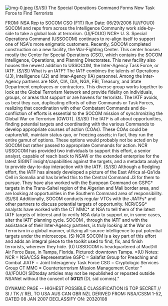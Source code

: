 ![img-0.jpeg](img-0.jpeg)
(S//SI) The Special Operations Command Forms New Task Force to Find Terrorists

FROM:
NSA Rep to SOCOM CSO (F1T)
Run Date: 06/29/2006
(U//FOUO) SOCOM and reps from across the Intelligence Community work side-by-side to take a global look at terrorism.
(U//FOUO) NCR* U. S. Special Operations Command (USSOCOM) continues to re-align itself to support one of NSA's more enigmatic customers. Recently, SOCOM completed construction on a new facility, the War-Fighting Center. This center houses mostly the Center for Special Operations (CSO), which contains the SOCOM Intelligence, Operations, and Planning Directorates. This new facility also houses the newest addition to USSOCOM, the Inter-Agency Task Force, or IATF.
(S//SI) What is an IATF? The IATF combines the talents of Operations (J3), Intelligence (J2) and Inter-Agency (IA) personnel. Among the Inter-Agency partners are NSA, CIA, DIA, NGA, FBI, Treasury, and State Department employees or contractors. This diverse group works together to look at the Global Terrorism Network and provide fidelity on individuals, groups, or areas that support or are havens for terrorists. The IATF avoids, as best they can, duplicating efforts of other Commands or Task Forces, realizing that coordination with other Combatant Commands and de-confliction of efforts is essential to the SOCOM mission of synchronizing the Global War on Terrorism (GWOT).
(S//SI) The IATF is all about opportunities, finding potential targets and coordinating with the various Commands to develop appropriate courses of action (COAs). These COAs could be capture/kill, maintain status quo, or freezing assets; in fact, they run the entire gamut of options. These options would probably not be acted on by SOCOM but rather passed to appropriate Commands for action. NCR USSOCOM has provided two individuals to support this effort, a senior analyst, capable of reach back to NSAW or the extended enterprise for the latest SIGINT insight/capabilities against the targets, and a metadata analyst to provide day-to-day interaction with the IATF.
(S//SI) Although a fledgling effort, the IATF has already developed a picture of the East Africa al-Qa'ida Cell in Somalia and has briefed this to the Central Command J3 for them to pursue. They have also worked with the European Command on GSPC* targets in the Trans-Sahel region of the Algerian and Mali border area, and are looking at opportunities in the Southern Command area of responsibility.
(S//SI) Additionally, SOCOM conducts regular VTCs with the JIATFs* and other partners to discuss potential targets of opportunity. NCR/CSG* analysts have worked with the CT MMC* at NSA to tell them of the latest IATF targets of interest and to verify NSA data to support or, in some cases, alter the IATF planning cycle. SOCOM , through the IATF and with the assistance of their Inter-Agency partners, is truly looking at the War on Terrorism in a global manner, utilizing all-source intelligence to put potential targets under the microscope.
(S) NCR SOCOM is a key part of this effort and adds an integral piece to the toolkit used to find, fix, and finish terrorists, wherever they hide.
(U) USSOCOM is headquartered at MacDill Air Force Base, in Tampa, Florida. Pictured: downtown Tampa.
*(U) Notes:
NCR = NSA/CSS Representative
GSPC = Salafist Group for Preaching and Combat
JIATF = Joint Interagency Task Force
CSG = Cryptologic Services Group
CT MMC = Counterterrorism Mission Management Center
"(U//FOUO) SIDtoday articles may not be republished or reposted outside NSANet without the consent of $\mathbf{5 0 1 2 1}$ (DL sid comms)."

DYNAMIC PAGE -- HIGHEST POSSIBLE CLASSIFICATION IS
TOP SECRET // SI / TK // REL TO USA AUS CAN GBR NZL
DERIVED FROM: NSA/CSSM 1-52, DATED 08 JAN 2007 DECLASSIFY ON: 20320108
